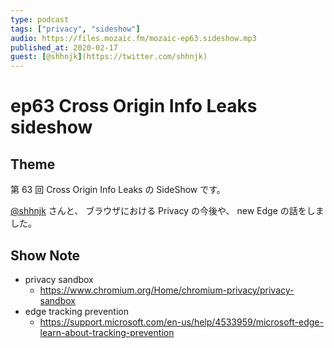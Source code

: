 ```yaml
---
type: podcast
tags: ["privacy", "sideshow"]
audio: https://files.mozaic.fm/mozaic-ep63.sideshow.mp3
published_at: 2020-02-17
guest: [@shhnjk](https://twitter.com/shhnjk)
---
```


# ep63 Cross Origin Info Leaks sideshow

## Theme

第 63 回 Cross Origin Info Leaks の SideShow です。

[@shhnjk](https://twitter.com/shhnjk) さんと、 ブラウザにおける Privacy の今後や、 new Edge の話をしました。

## Show Note

- privacy sandbox
  - https://www.chromium.org/Home/chromium-privacy/privacy-sandbox
- edge tracking prevention
  - https://support.microsoft.com/en-us/help/4533959/microsoft-edge-learn-about-tracking-prevention
